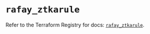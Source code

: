 # `rafay_ztkarule`

Refer to the Terraform Registry for docs: [`rafay_ztkarule`](https://registry.terraform.io/providers/rafaysystems/rafay/1.1.52/docs/resources/ztkarule).

